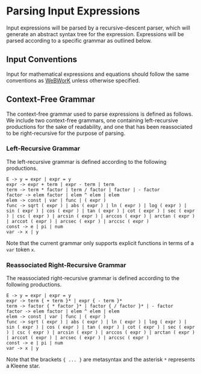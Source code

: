 # Parsing Input Expressions
Input expressions will be parsed by a recursive-descent parser, which will generate an abstract syntax tree for the expression. Expressions will be parsed according to a specific grammar as outlined below.

## Input Conventions
Input for mathematical expressions and equations should follow the same conventions as [WeBWorK](https://webwork.maa.org/wiki/Available_Functions#Syntax_for_entering_expressions "WeBWorK Documentation")
 unless otherwise specified.

## Context-Free Grammar
The context-free grammar used to parse expressions is defined as follows. We include two context-free grammars, one containing left-recursive productions for the sake of readability, and one that has been reassociated to be right-recursive for the purpose of parsing.

### Left-Recursive Grammar
The left-recursive grammar is defined according to the following productions.
```
E -> y = expr | expr = y
expr -> expr + term | expr - term | term
term -> term * factor | term / factor | factor | - factor
factor -> elem factor | elem ^ elem | elem
elem -> const | var | func | ( expr )
func -> sqrt ( expr ) | abs ( expr ) | ln ( expr ) | log ( expr ) | sin ( expr ) | cos ( expr ) | tan ( expr ) | cot ( expr ) | sec ( expr ) | csc ( expr ) | arcsin ( expr ) | arccos ( expr ) | arctan ( expr ) | arccot ( expr ) | arcsec ( expr ) | arccsc ( expr )
const -> e | pi | num
var -> x | y
```
Note that the current grammar only supports explicit functions in terms of a `var` token `x`.

### Reassociated Right-Recursive Grammar
The reassociated right-recursive grammar is defined according to the following productions.
```
E -> y = expr | expr = y
expr -> term { + term }* | expr { - term }*
term -> factor { * factor }* | factor { / factor }* | - factor
factor -> elem factor | elem ^ elem | elem
elem -> const | var | func | ( expr )
func -> sqrt ( expr ) | abs ( expr ) | ln ( expr ) | log ( expr ) | sin ( expr ) | cos ( expr ) | tan ( expr ) | cot ( expr ) | sec ( expr ) | csc ( expr ) | arcsin ( expr ) | arccos ( expr ) | arctan ( expr ) | arccot ( expr ) | arcsec ( expr ) | arccsc ( expr )
const -> e | pi | num
var -> x | y
```
Note that the brackets `{ ... }` are metasyntax and the asterisk `*` represents a Kleene star.
